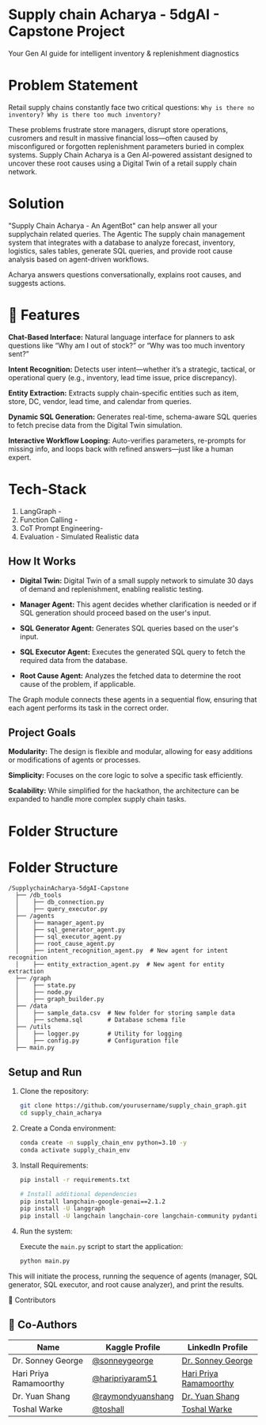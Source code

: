 # Supply chain Acharya - 5dgAI - Capstone Project
Your Gen AI guide for intelligent inventory & replenishment diagnostics

# Problem Statement
Retail supply chains constantly face two critical questions: ```Why is there no inventory? Why is there too much inventory?```
        
These problems frustrate store managers, disrupt store operations, cusromers and result in massive financial loss—often caused by misconfigured or forgotten replenishment parameters buried in complex systems. Supply Chain Acharya is a Gen AI-powered assistant designed to uncover these root causes using a Digital Twin of a retail supply chain network.

# Solution
"Supply Chain Acharya - An AgentBot" can help answer all your supplychain related queries. The Agentic The supply chain management system that integrates with a database to analyze forecast, inventory, logistics, sales tables, generate SQL queries, and provide root cause analysis based on agent-driven workflows.

Acharya answers questions conversationally, explains root causes, and suggests actions.

# 🚀 Features

**Chat-Based Interface:**  Natural language interface for planners to ask questions like “Why am I out of stock?” or “Why was too much inventory sent?”

**Intent Recognition:**  Detects user intent—whether it’s a strategic, tactical, or operational query (e.g., inventory, lead time issue, price discrepancy).

**Entity Extraction:**  Extracts supply chain-specific entities such as item, store, DC, vendor, lead time, and calendar from queries.

**Dynamic SQL Generation:**  Generates real-time, schema-aware SQL queries to fetch precise data from the Digital Twin simulation.

**Interactive Workflow Looping:**  Auto-verifies parameters, re-prompts for missing info, and loops back with refined answers—just like a human expert.


# Tech-Stack 

1. LangGraph - 
2. Function Calling -
3. CoT Prompt Engineering- 
4. Evaluation - Simulated Realistic data

## How It Works
- **Digital Twin:** Digital Twin of a small supply network to simulate 30 days of demand and replenishment, enabling realistic testing.
- **Manager Agent:** This agent decides whether clarification is needed or if SQL generation should proceed based on the user's input.

- **SQL Generator Agent:** Generates SQL queries based on the user's input.

- **SQL Executor Agent:** Executes the generated SQL query to fetch the required data from the database.

- **Root Cause Agent:** Analyzes the fetched data to determine the root cause of the problem, if applicable.

The Graph module connects these agents in a sequential flow, ensuring that each agent performs its task in the correct order.

## Project Goals
**Modularity:** The design is flexible and modular, allowing for easy additions or modifications of agents or processes.

**Simplicity:** Focuses on the core logic to solve a specific task efficiently.

**Scalability:** While simplified for the hackathon, the architecture can be expanded to handle more complex supply chain tasks.

# Folder Structure

# Folder Structure

    /SupplychainAcharya-5dgAI-Capstone
      ├── /db_tools
      │    ├── db_connection.py
      │    ├── query_executor.py
      ├── /agents
      │    ├── manager_agent.py
      │    ├── sql_generator_agent.py
      │    ├── sql_executor_agent.py
      │    ├── root_cause_agent.py
      │    ├── intent_recognition_agent.py  # New agent for intent recognition
      │    ├── entity_extraction_agent.py  # New agent for entity extraction
      ├── /graph
      │    ├── state.py
      │    ├── node.py
      │    ├── graph_builder.py
      ├── /data
      │    ├── sample_data.csv  # New folder for storing sample data
      │    ├── schema.sql       # Database schema file
      ├── /utils
      │    ├── logger.py        # Utility for logging
      │    ├── config.py        # Configuration file
      ├── main.py


## Setup and Run
1. Clone the repository:

   ```bash
   git clone https://github.com/yourusername/supply_chain_graph.git
   cd supply_chain_acharya
   ```

2. Create a Conda environment:

   ```bash
   conda create -n supply_chain_env python=3.10 -y
   conda activate supply_chain_env
   ```

3. Install Requirements:

   ```bash
   pip install -r requirements.txt

   # Install additional dependencies
   pip install langchain-google-genai==2.1.2
   pip install -U langgraph
   pip install -U langchain langchain-core langchain-community pydantic
   ```

4. Run the system:

   Execute the `main.py` script to start the application:

   ```bash
   python main.py
   ```

This will initiate the process, running the sequence of agents (manager, SQL generator, SQL executor, and root cause analyzer), and print the results.

👥 Contributors

## 👥 Co-Authors

| Name                    | Kaggle Profile                                                  | LinkedIn Profile                                                   |
|-------------------------|------------------------------------------------------------------|---------------------------------------------------------------------|
| Dr. Sonney George       | [@sonneygeorge](https://www.kaggle.com/sonneygeorge)           | [Dr. Sonney George](https://www.linkedin.com/in/dr-sonney-george)  |
| Hari Priya Ramamoorthy  | [@haripriyaram51](https://www.kaggle.com/haripriyaram51)       | [Hari Priya Ramamoorthy](https://www.linkedin.com/in/haripriyaram51) |
| Dr. Yuan Shang          | [@raymondyuanshang](https://www.kaggle.com/raymondyuanshang)   | [Dr. Yuan Shang](https://www.linkedin.com/in/yuanshang2020/)       |
| Toshal Warke            | [@toshall](https://www.kaggle.com/toshall)                     | [Toshal Warke](https://www.linkedin.com/in/toshal-warke)           |



